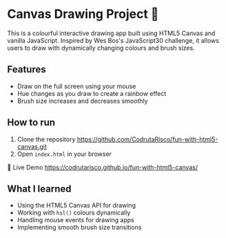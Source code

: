 # Canvas Drawing Project 🎨

This is a colourful interactive drawing app built using HTML5 Canvas and vanilla JavaScript. Inspired by Wes Bos's JavaScript30 challenge, it allows users to draw with dynamically changing colours and brush sizes.

## Features

- Draw on the full screen using your mouse
- Hue changes as you draw to create a rainbow effect
- Brush size increases and decreases smoothly

## How to run

1. Clone the repository  https://github.com/CodrutaRisco/fun-with-html5-canvas.git
2. Open `index.html` in your browser

🔗 Live Demo  https://codrutarisco.github.io/fun-with-html5-canvas/

## What I learned

- Using the HTML5 Canvas API for drawing
- Working with `hsl()` colours dynamically
- Handling mouse events for drawing apps
- Implementing smooth brush size transitions
